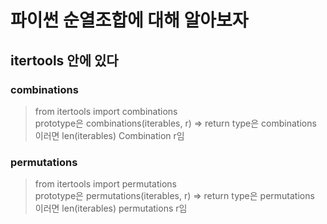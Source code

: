 # 파이썬 순열조합에 대해 알아보자

## itertools 안에 있다

### combinations

> from itertools import combinations\
> prototype은 combinations(iterables, r) => return type은 combinations\
> 이러면 len(iterables) Combination r임


### permutations

> from itertools import permutations\
> prototype은 permutations(iterables, r) => return type은 permutations\
> 이러면 len(iterables) permutations r임
